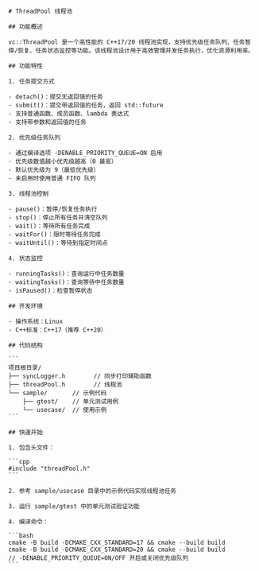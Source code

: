     # ThreadPool 线程池

    ## 功能概述

    vc::ThreadPool 是一个高性能的 C++17/20 线程池实现，支持优先级任务队列、任务暂停/恢复、任务状态监控等功能。该线程池设计用于高效管理并发任务执行，优化资源利用率。

    ## 功能特性

    1. 任务提交方式

    - detach()：提交无返回值的任务
    - submit()：提交带返回值的任务，返回 std::future
    - 支持普通函数、成员函数、lambda 表达式
    - 支持带参数和返回值的任务

    2. 优先级任务队列

    - 通过编译选项 -DENABLE_PRIORITY_QUEUE=ON 启用
    - 优先级数值越小优先级越高（0 最高）
    - 默认优先级为 9（最低优先级）
    - 未启用时使用普通 FIFO 队列

    3. 线程池控制

    - pause()：暂停/恢复任务执行
    - stop()：停止所有任务并清空队列
    - wait()：等待所有任务完成
    - waitFor()：限时等待任务完成
    - waitUntil()：等待到指定时间点

    4. 状态监控

    - runningTasks()：查询运行中任务数量
    - waitingTasks()：查询等待中任务数量
    - isPaused()：检查暂停状态

    ## 开发环境

    - 操作系统：Linux
    - C++标准：C++17（推荐 C++20）

    ## 代码结构

    ```
    项目根目录/
    ├── syncLogger.h        // 同步打印辅助函数
    ├── threadPool.h        // 线程池
    └── sample/       // 示例代码
        ├── gtest/    // 单元测试用例
        └── usecase/  // 使用示例
    ```

    ## 快速开始

    1. 包含头文件：

    ```cpp
    #include "threadPool.h"
    ```

    2. 参考 sample/usecase 目录中的示例代码实现线程池任务

    3. 运行 sample/gtest 中的单元测试验证功能

    4. 编译命令：

    ```bash
    cmake -B build -DCMAKE_CXX_STANDARD=17 && cmake --build build
    cmake -B build -DCMAKE_CXX_STANDARD=20 && cmake --build build
    // -DENABLE_PRIORITY_QUEUE=ON/OFF 开启或关闭优先级队列
    ```
